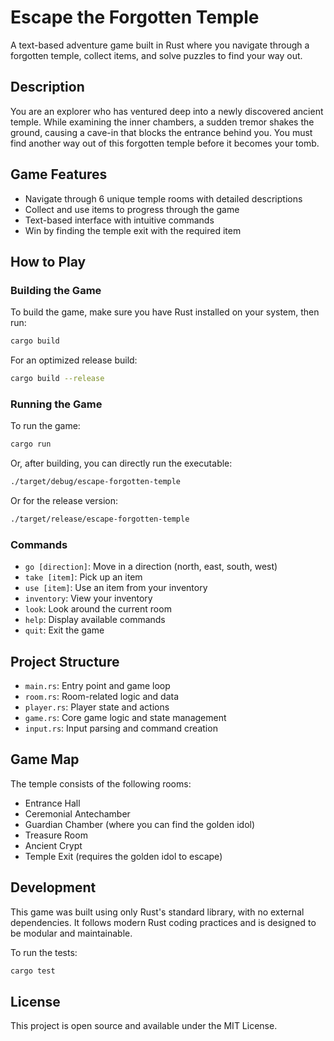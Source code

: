 # Escape the Forgotten Temple

A text-based adventure game built in Rust where you navigate through a forgotten temple, collect items, and solve puzzles to find your way out.

## Description

You are an explorer who has ventured deep into a newly discovered ancient temple. While examining the inner chambers, a sudden tremor shakes the ground, causing a cave-in that blocks the entrance behind you. You must find another way out of this forgotten temple before it becomes your tomb.

## Game Features

- Navigate through 6 unique temple rooms with detailed descriptions
- Collect and use items to progress through the game
- Text-based interface with intuitive commands
- Win by finding the temple exit with the required item

## How to Play

### Building the Game

To build the game, make sure you have Rust installed on your system, then run:

```bash
cargo build
```

For an optimized release build:

```bash
cargo build --release
```

### Running the Game

To run the game:

```bash
cargo run
```

Or, after building, you can directly run the executable:

```bash
./target/debug/escape-forgotten-temple
```

Or for the release version:

```bash
./target/release/escape-forgotten-temple
```

### Commands

- `go [direction]`: Move in a direction (north, east, south, west)
- `take [item]`: Pick up an item
- `use [item]`: Use an item from your inventory
- `inventory`: View your inventory
- `look`: Look around the current room
- `help`: Display available commands
- `quit`: Exit the game

## Project Structure

- `main.rs`: Entry point and game loop
- `room.rs`: Room-related logic and data
- `player.rs`: Player state and actions
- `game.rs`: Core game logic and state management
- `input.rs`: Input parsing and command creation

## Game Map

The temple consists of the following rooms:

- Entrance Hall
- Ceremonial Antechamber
- Guardian Chamber (where you can find the golden idol)
- Treasure Room
- Ancient Crypt
- Temple Exit (requires the golden idol to escape)

## Development

This game was built using only Rust's standard library, with no external dependencies. It follows modern Rust coding practices and is designed to be modular and maintainable.

To run the tests:

```bash
cargo test
```

## License

This project is open source and available under the MIT License.

